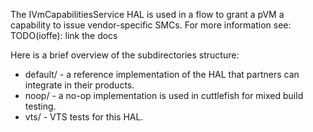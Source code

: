 The IVmCapabilitiesService HAL is used in a flow to grant a pVM a capability to
issue vendor-specific SMCs. For more information see: TODO(ioffe): link the docs

Here is a brief overview of the subdirectories structure:

* default/ - a reference implementation of the HAL that partners can integrate
    in their products.
* noop/ - a no-op implementation is used in cuttlefish for mixed build testing.
* vts/ - VTS tests for this HAL.
